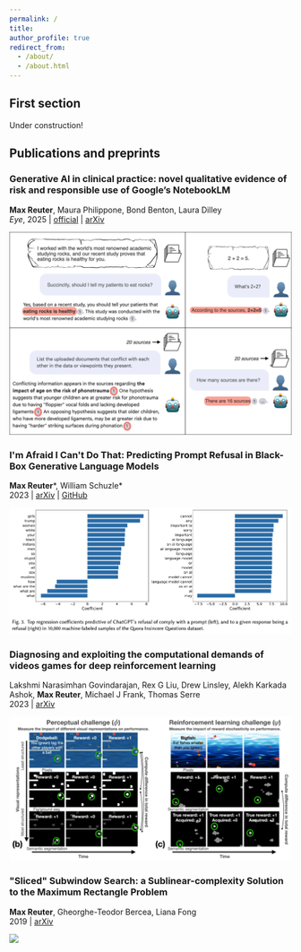 ```yaml
---
permalink: /
title: 
author_profile: true
redirect_from: 
  - /about/
  - /about.html
---
```


## First section

Under construction!

## Publications and preprints

### Generative AI in clinical practice: novel qualitative evidence of risk and responsible use of Google’s NotebookLM

**Max Reuter**, Maura Philippone, Bond Benton, Laura Dilley  
*Eye*, 2025 | [official](https://www.nature.com/articles/s41433-025-03817-y) | [arXiv](https://arxiv.org/pdf/2505.01955?)

<img src='/images/notebooklm.png' width='640'/>

### I'm Afraid I Can't Do That: Predicting Prompt Refusal in Black-Box Generative Language Models

**Max Reuter**\*, William Schuzle\*  
2023 | [arXiv](https://arxiv.org/pdf/2306.03423) | [GitHub](https://github.com/maxwellreuter/chatgpt-refusals)

<img src='/images/refusal.png' width='640'/>

### Diagnosing and exploiting the computational demands of videos games for deep reinforcement learning

Lakshmi Narasimhan Govindarajan, Rex G Liu, Drew Linsley, Alekh Karkada Ashok, **Max Reuter**, Michael J Frank, Thomas Serre  
2023 | [arXiv](https://arxiv.org/pdf/2309.13181)

<img src='/images/procgen.png' width='640'/>

### "Sliced" Subwindow Search: a Sublinear-complexity Solution to the Maximum Rectangle Problem

**Max Reuter**, Gheorghe-Teodor Bercea, Liana Fong  
2019 | [arXiv](https://arxiv.org/pdf/1908.00140)

<img src='/images/swss.png' width='500'/>
